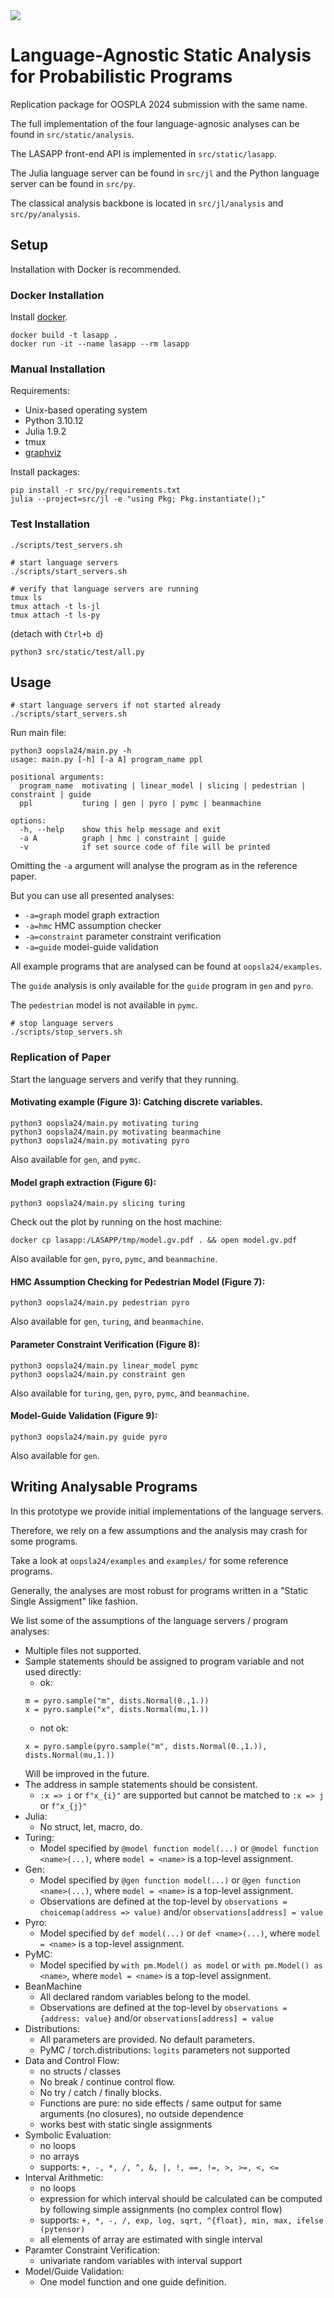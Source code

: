 <img src="lasapp_logo.png">

# Language-Agnostic Static Analysis for Probabilistic Programs

Replication package for OOSPLA 2024 submission with the same name.

The full implementation of the four language-agnosic analyses can be found in `src/static/analysis`.

The LASAPP front-end API is implemented in `src/static/lasapp`.

The Julia language server can be found in `src/jl` and the Python language server can be found in `src/py`.

The classical analysis backbone is located in `src/jl/analysis` and `src/py/analysis`.

## Setup

Installation with Docker is recommended.

### Docker Installation

Install [docker](https://www.docker.com).

```
docker build -t lasapp .
docker run -it --name lasapp --rm lasapp
```

### Manual Installation

Requirements:
- Unix-based operating system
- Python 3.10.12
- Julia 1.9.2
- tmux
- [graphviz](https://www.graphviz.org)
  
Install packages:
```
pip install -r src/py/requirements.txt
julia --project=src/jl -e "using Pkg; Pkg.instantiate();"
```

### Test Installation
```
./scripts/test_servers.sh
```

```
# start language servers
./scripts/start_servers.sh
```

```
# verify that language servers are running
tmux ls
tmux attach -t ls-jl
tmux attach -t ls-py
```
(detach with `Ctrl+b d`)

```
python3 src/static/test/all.py
```


## Usage

```
# start language servers if not started already
./scripts/start_servers.sh
```
Run main file:
```
python3 oopsla24/main.py -h
usage: main.py [-h] [-a A] program_name ppl

positional arguments:
  program_name  motivating | linear_model | slicing | pedestrian | constraint | guide
  ppl           turing | gen | pyro | pymc | beanmachine

options:
  -h, --help    show this help message and exit
  -a A          graph | hmc | constraint | guide
  -v            if set source code of file will be printed
```

Omitting the `-a` argument will analyse the program as in the reference paper.

But you can use all presented analyses:
- `-a=graph` model graph extraction
- `-a=hmc` HMC assumption checker
- `-a=constraint` parameter constraint verification
- `-a=guide` model-guide validation

All example programs that are analysed can be found at `oopsla24/examples`.

The `guide` analysis is only available for the `guide` program in `gen` and `pyro`.

The `pedestrian` model is not available in `pymc`.

```
# stop language servers
./scripts/stop_servers.sh
```

### Replication of Paper
Start the language servers and verify that they running.

#### Motivating example (Figure 3): Catching discrete variables.
```
python3 oopsla24/main.py motivating turing
python3 oopsla24/main.py motivating beanmachine
python3 oopsla24/main.py motivating pyro
```
Also available for `gen`, and `pymc`.

#### Model graph extraction (Figure 6):
```
python3 oopsla24/main.py slicing turing
```
Check out the plot by running on the host machine:
```
docker cp lasapp:/LASAPP/tmp/model.gv.pdf . && open model.gv.pdf
```
Also available for `gen`, `pyro`, `pymc`, and `beanmachine`.

#### HMC Assumption Checking for Pedestrian Model (Figure 7):
```
python3 oopsla24/main.py pedestrian pyro
```
Also available for `gen`, `turing`, and `beanmachine`.

#### Parameter Constraint Verification (Figure 8):
```
python3 oopsla24/main.py linear_model pymc
python3 oopsla24/main.py constraint gen
```
Also available for `turing`, `gen`, `pyro`, `pymc`, and `beanmachine`.

#### Model-Guide Validation (Figure 9):

```
python3 oopsla24/main.py guide pyro
```
Also available for `gen`.

## Writing Analysable Programs

In this prototype we provide initial implementations of the language servers.

Therefore, we rely on a few assumptions and the analysis may crash for some programs.

Take a look at `oopsla24/examples`  and `examples/` for some reference programs.

Generally, the analyses are most robust for programs written in a "Static Single Assigment" like fashion.

We list some of the assumptions of the language servers / program analyses:
- Multiple files not supported.
- Sample statements should be assigned to program variable and not used directly:
  - ok:
  ```
  m = pyro.sample("m", dists.Normal(0.,1.))
  x = pyro.sample("x", dists.Normal(mu,1.))
  ```
  - not ok:
  ```
  x = pyro.sample(pyro.sample("m", dists.Normal(0.,1.)), dists.Normal(mu,1.))
  ```
  Will be improved in the future.
- The address in sample statements should be consistent.
  - `:x => i` or `f"x_{i}"` are supported but cannot be matched to `:x => j` or `f"x_{j}"`
- Julia:
  - No struct, let, macro, do.
- Turing:
  - Model specified by `@model function model(...)` or `@model function <name>(...)`, where `model = <name>` is a top-level assignment.
- Gen:
  - Model specified by `@gen function model(...)` or `@gen function <name>(...)`, where `model = <name>` is a top-level assignment.
  - Observations are defined at the top-level by `observations = choicemap(address => value)` and/or `observations[address] = value`
- Pyro:
  - Model specified by `def model(...)` or `def <name>(...)`, where `model = <name>` is a top-level assignment.
- PyMC:
  - Model specified by `with pm.Model() as model` or `with pm.Model() as <name>`, where `model = <name>` is a top-level assignment.
- BeanMachine
  - All declared random variables belong to the model.
  - Observations are defined at the top-level by `observations = {address: value}` and/or `observations[address] = value`
- Distributions:
  - All parameters are provided. No default parameters.
  - PyMC / torch.distributions: `logits` parameters not supported
- Data and Control Flow:
  - no structs / classes
  - No break / continue control flow.
  - No try / catch / finally blocks.
  - Functions are pure: no side effects / same output for same arguments (no closures), no outside dependence
  - works best with static single assignments
- Symbolic Evaluation:
  - no loops
  - no arrays
  - supports: `+, -, *, /, ^, &, |, !, ==, !=, >, >=, <, <=`
- Interval Arithmetic:
  - no loops
  - expression for which interval should be calculated can be computed by following simple assignments (no complex control flow)
  - supports:  `+, *, -, /, exp, log, sqrt, ^{float}, min, max, ifelse (pytensor)`
  - all elements of array are estimated with single interval
- Paramter Constraint Verification:
  - univariate random variables with interval support
- Model/Guide Validation:
  - One model function and one guide definition.
